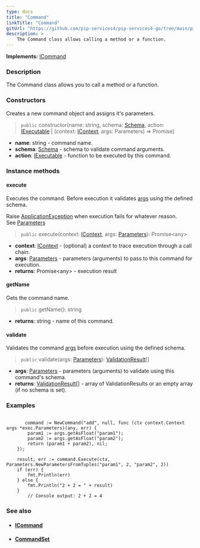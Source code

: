 ```yaml
---
type: docs
title: "Command"
linkTitle: "Command"
gitUrl: "https://github.com/pip-services4/pip-services4-go/tree/main/pip-services4-rpc-go"
description: > 
    The Command class allows calling a method or a function.
---
```


**Implements:** [ICommand](../icommand)

### Description

The Command class allows you to call a method or a function.

### Constructors

Creates a new command object and assigns it's parameters.

> `public` constructor(name: string, schema: [Schema](../../../data/validate/schema), action: [IExecutable](../../../components/exec/iexecutable) | (context: [IContext](../../../components/context/icontext), args: Parameters) => Promise<any>)

- **name**: string - command name.
- **schema**: [Schema](../../../data/validate/schema) - schema to validate command arguments.
- **action**:  [IExecutable](../../../components/exec/iexecutable) - function to be executed by this command.

### Instance methods

#### execute
Executes the command. Before execution it validates [args](../../../components/exec/parameters) using the defined schema.

Raise [ApplicationException](../../../commons/errors/application_exception) when execution fails for whatever reason.  
See [Parameters](../../../components/exec/parameters)

> `public` execute(context: [IContext](../../../components/context/icontext), args: [Parameters](../../../components/exec/parameters)): Promise\<any\>

- **context**: [IContext](../../../components/context/icontext) - (optional) a context to trace execution through a call chain.
- **args**: [Parameters](../../../components/exec/parameters) - parameters (arguments) to pass to this command for execution.
- **returns**: Promise\<any\> - execution result

#### getName
Gets the command name.

> `public` getName(): string

- **returns**: string - name of this command. 

#### validate
Validates the command [args](../../../components/exec/parameters) before execution using the defined schema.

> `public` validate(args: [Parameters](../../../components/exec/parameters)): [ValidationResult](../../../data/validate/validation_result)[]

- **args**: [Parameters](../../../components/exec/parameters) - parameters (arguments) to validate using this command's schema.
- **returns**: [ValidationResult](../../../data/validate/validation_result)[] - array of ValidationResults or an empty array (if no schema is set).

### Examples

```

       command := NewCommand("add", null, func (ctx context.Context args *exec.Parameters)(any, err) {
		param1 := args.getAsFloat("param1");
		param2 := args.getAsFloat("param2");
		return (param1 + param2), nil;
	});

	result, err := command.Execute(ctx, Parameters.NewParametersFromTuples("param1", 2, "param2", 2))
	if (err) {
		fmt.Println(err)
	} else {
		fmt.Println("2 + 2 = " + result)
	}
		// Console output: 2 + 2 = 4

```

### See also
- #### [ICommand](../icommand)
- #### [CommandSet](../command_set) 
